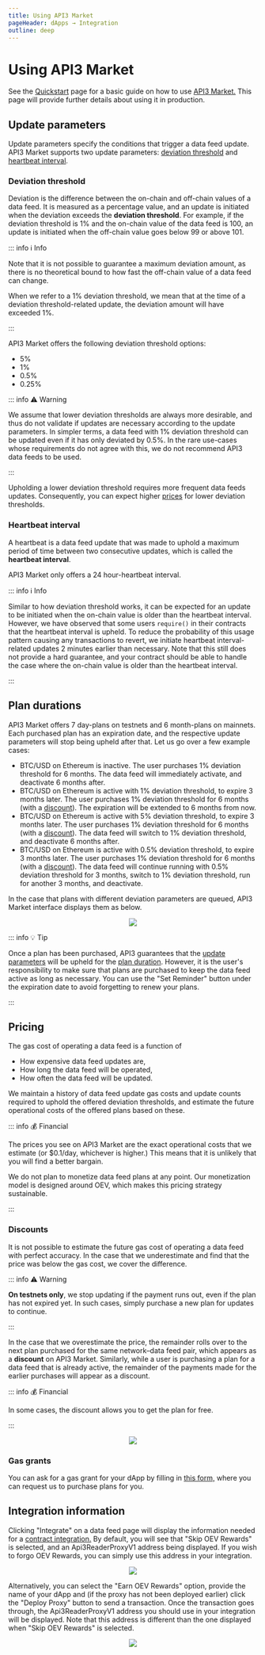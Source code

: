 ```yaml
---
title: Using API3 Market
pageHeader: dApps → Integration
outline: deep
---
```


<PageHeader/>

# Using API3 Market

See the [Quickstart](/dapps/quickstart/index.md) page for a basic guide on how to use [API3 Market.](https://market.api3.org/)
This page will provide further details about using it in production.

## Update parameters

Update parameters specify the conditions that trigger a data feed update.
API3 Market supports two update parameters: [deviation threshold](#deviation-threshold) and [heartbeat interval](#heartbeat-interval).

### Deviation threshold

Deviation is the difference between the on-chain and off-chain values of a data feed.
It is measured as a percentage value, and an update is initiated when the deviation exceeds the **deviation threshold**.
For example, if the deviation threshold is 1% and the on-chain value of the data feed is 100, an update is initiated when the off-chain value goes below 99 or above 101.

::: info ℹ️ Info

Note that it is not possible to guarantee a maximum deviation amount, as there is no theoretical bound to how fast the off-chain value of a data feed can change.

When we refer to a 1% deviation threshold, we mean that at the time of a deviation threshold-related update, the deviation amount will have exceeded 1%.

:::

API3 Market offers the following deviation threshold options:

- 5%
- 1%
- 0.5%
- 0.25%

::: info ⚠️ Warning

We assume that lower deviation thresholds are always more desirable, and thus do not validate if updates are necessary according to the update parameters.
In simpler terms, a data feed with 1% deviation threshold can be updated even if it has only deviated by 0.5%.
In the rare use-cases whose requirements do not agree with this, we do not recommend API3 data feeds to be used.

:::

Upholding a lower deviation threshold requires more frequent data feeds updates.
Consequently, you can expect higher [prices](#pricing) for lower deviation thresholds.

### Heartbeat interval

A heartbeat is a data feed update that was made to uphold a maximum period of time between two consecutive updates, which is called the **heartbeat interval**.

API3 Market only offers a 24 hour-heartbeat interval.

::: info ℹ️ Info

Similar to how deviation threshold works, it can be expected for an update to be initiated when the on-chain value is older than the heartbeat interval.
However, we have observed that some users `require()` in their contracts that the heartbeat interval is upheld.
To reduce the probability of this usage pattern causing any transactions to revert, we initiate heartbeat interval-related updates 2 minutes earlier than necessary.
Note that this still does not provide a hard guarantee, and your contract should be able to handle the case where the on-chain value is older than the heartbeat interval.

:::

## Plan durations

API3 Market offers 7 day-plans on testnets and 6 month-plans on mainnets.
Each purchased plan has an expiration date, and the respective update parameters will stop being upheld after that.
Let us go over a few example cases:

- BTC/USD on Ethereum is inactive.
  The user purchases 1% deviation threshold for 6 months.
  The data feed will immediately activate, and deactivate 6 months after.
- BTC/USD on Ethereum is active with 1% deviation threshold, to expire 3 months later.
  The user purchases 1% deviation threshold for 6 months (with a [discount](#discounts)).
  The expiration will be extended to 6 months from now.
- BTC/USD on Ethereum is active with 5% deviation threshold, to expire 3 months later.
  The user purchases 1% deviation threshold for 6 months (with a [discount](#discounts)).
  The data feed will switch to 1% deviation threshold, and deactivate 6 months after.
- BTC/USD on Ethereum is active with 0.5% deviation threshold, to expire 3 months later.
  The user purchases 1% deviation threshold for 6 months (with a [discount](#discounts)).
  The data feed will continue running with 0.5% deviation threshold for 3 months, switch to 1% deviation threshold, run for another 3 months, and deactivate.

In the case that plans with different deviation parameters are queued, API3 Market interface displays them as below.

<center><img src="./images/queue.png"></center>

::: info 💡 Tip

Once a plan has been purchased, API3 guarantees that the [update parameters](#update-parameters) will be upheld for the [plan duration](#plan-durations).
However, it is the user's responsibility to make sure that plans are purchased to keep the data feed active as long as necessary.
You can use the "Set Reminder" button under the expiration date to avoid forgetting to renew your plans.

:::

## Pricing

The gas cost of operating a data feed is a function of

- How expensive data feed updates are,
- How long the data feed will be operated,
- How often the data feed will be updated.

We maintain a history of data feed update gas costs and update counts required to uphold the offered deviation thresholds, and estimate the future operational costs of the offered plans based on these.

::: info 💰 Financial

The prices you see on API3 Market are the exact operational costs that we estimate (or $0.1/day, whichever is higher.)
This means that it is unlikely that you will find a better bargain.

We do not plan to monetize data feed plans at any point.
Our monetization model is designed around OEV, which makes this pricing strategy sustainable.

:::

### Discounts

It is not possible to estimate the future gas cost of operating a data feed with perfect accuracy.
In the case that we underestimate and find that the price was below the gas cost, we cover the difference.

::: info ⚠️ Warning

**On testnets only**, we stop updating if the payment runs out, even if the plan has not expired yet.
In such cases, simply purchase a new plan for updates to continue.

:::

In the case that we overestimate the price, the remainder rolls over to the next plan purchased for the same network–data feed pair, which appears as a **discount** on API3 Market.
Similarly, while a user is purchasing a plan for a data feed that is already active, the remainder of the payments made for the earlier purchases will appear as a discount.

::: info 💰 Financial

In some cases, the discount allows you to get the plan for free.

:::

<center><img src="./images/discount.png"></center>

### Gas grants

You can ask for a gas grant for your dApp by filling in [this form,](https://api3dao.typeform.com/to/TBTu8bJt) where you can request us to purchase plans for you.

## Integration information

Clicking "Integrate" on a data feed page will display the information needed for a [contract integration.](./contract-integration.md)
By default, you will see that "Skip OEV Rewards" is selected, and an Api3ReaderProxyV1 address being displayed.
If you wish to forgo OEV Rewards, you can simply use this address in your integration.

<center><img src="./images/skip-oev-rewards.png"></center>

Alternatively, you can select the "Earn OEV Rewards" option, provide the name of your dApp and (if the proxy has not been deployed earlier) click the "Deploy Proxy" button to send a transaction.
Once the transaction goes through, the Api3ReaderProxyV1 address you should use in your integration will be displayed.
Note that this address is different than the one displayed when "Skip OEV Rewards" is selected.

<center><img src="./images/earn-oev-rewards.png"></center>
